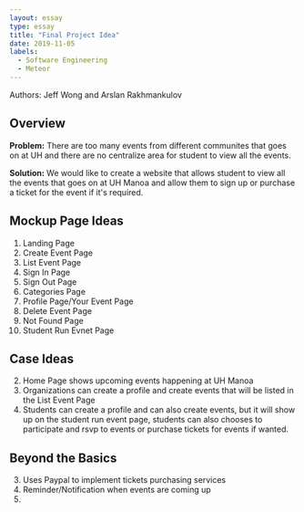 ```yaml
---
layout: essay
type: essay
title: "Final Project Idea"
date: 2019-11-05
labels:
  - Software Engineering
  - Meteor
---
```

Authors: Jeff Wong and Arslan Rakhmankulov
## Overview

<p>
  <strong>Problem:</strong> There are too many events from different communites that goes on at UH and there are no centralize area for student 
          to view all the events.
</p>

<p>
  <strong>Solution:</strong> We would like to create a website that allows student to view all the events that goes on at UH Manoa and 
          allow them to sign up or purchase a ticket for the event if it's required.
</p>          
          
## Mockup Page Ideas
1. Landing Page
1. Create Event Page
1. List Event Page
1. Sign In Page
1. Sign Out Page
1. Categories Page
1. Profile Page/Your Event Page
1. Delete Event Page
1. Not Found Page
1. Student Run Evnet Page

## Case Ideas
2. Home Page shows upcoming events happening at UH Manoa
2. Organizations can create a profile and create events that will be listed in the List Event Page
2. Students can create a profile and can also create events, but it will show up on the student run event page, students can also chooses to participate and rsvp to events or purchase tickets for events if wanted.

## Beyond the Basics
3. Uses Paypal to implement tickets purchasing services
3. Reminder/Notification when events are coming up
3. 

